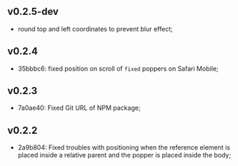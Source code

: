 ## v0.2.5-dev

- round top and left coordinates to prevent blur effect;

## v0.2.4

- 35bbbc6: fixed position on scroll of `fixed` poppers on Safari Mobile;

## v0.2.3

- 7a0ae40: Fixed Git URL of NPM package;

## v0.2.2

- 2a9b804: Fixed troubles with positioning when the reference element is placed inside a relative parent and the popper is placed inside the body;

